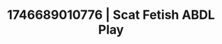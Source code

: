 ---
categories:
- Intimate storytelling
- Cosmic sensuality
- AI-generated
- Erotic dream roleplay
- Erotic dance
- Pleasure activism
- ASMR
- Cosplay
image: /assets/images/1746689010776.jpg
layout: post
seo:
  description: Featured content with artistic Scat Fetish, ABDL Play. HD images available.
  keywords: Scat Fetish, ABDL Play
  og_image: /assets/images/1746689010776.jpg
  schema_type: VisualArtwork
tags:
- ABDL Play
- '#1746689010776'
- Scat Fetish
title: 1746689010776 | Scat Fetish ABDL Play
---